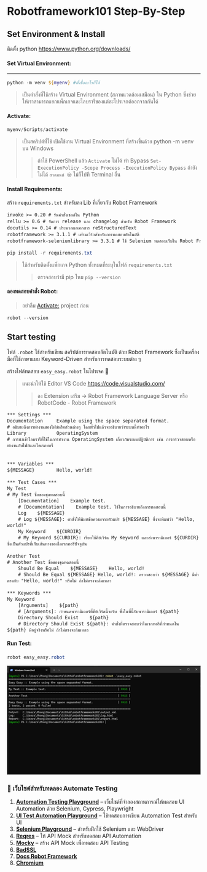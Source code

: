 Robotframework101 Step-By-Step
===============

Set Environment & Install
---------------

ติดตั้ง python <https://www.python.org/downloads/>

#### Set Virtual Environment:
---------------
```powershell
python -m venv ${myenv} #ตั้งชื่ออะไรก็ได้
```

> เป็นคำสั่งที่ใช้สร้าง Virtual Environment (สภาพแวดล้อมเสมือน) ใน Python ซึ่งช่วยให้เราสามารถแยกแพ็กเกจและไลบรารีของแต่ละโปรเจกต์ออกจากกันได้

#### Activate:

```powershell
myenv/Scripts/activate 
```

> เป็นสคริปต์ที่ใช้ เปิดใช้งาน Virtual Environment ที่สร้างขึ้นด้วย python -m venv บน Windows
>> ถ้าใช้ PowerShell แล้ว `Activate` ไม่ได้ ทำ Bypass ```Set-ExecutionPolicy -Scope Process -ExecutionPolicy Bypass``` ถ้ายังไม่ได้ `สวดมนต์ 😒` ไม่ก็ไปที Terminal อื่น

#### Install Requirements:

สร้าง ` requirements.txt ` สำหรับลง Lib ที่เกี่ยวกับ Robot Framework

```txt
invoke >= 0.20 # รันคำสั่งเชลล์ใน Python
rellu >= 0.6 # จัดการ release และ changelog สำหรับ Robot Framework
docutils >= 0.14 # ประมวลผลเอกสาร reStructuredText
robotframework >= 3.1.1 # เฟรมเวิร์กสำหรับการทดสอบอัตโนมัติ
robotframework-seleniumlibrary >= 3.3.1 # ใช้ Selenium ทดสอบเว็บใน Robot Framework
```

```powershell
pip install -r requirements.txt
```

> ใช้สำหรับติดตั้งแพ็กเกจ Python ทั้งหมดที่ระบุในไฟล์ `requirements.txt`
>> ตรวจสอบว่ามี pip ไหม `pip --version`

#### ลองทดสอบคำสั่ง Robot:
>
> อย่าลืม [Activate:](#activate) project ก่อน

```powershell
robot --version
```

Start testing
---------------

ไฟล์ `.robot` ใช้สำหรับเขียน สคริปต์การทดสอบอัตโนมัติ ด้วย Robot Framework ซึ่งเป็นเครื่องมือที่ใช้ภาษาแบบ Keyword-Driven สำหรับการทดสอบระบบต่าง ๆ

สร้างไฟล์ทดสอบ `easy_easy.robot` ในโปรเจค 🫠
> แนะนำให้ใช้ Editor VS Code <https://code.visualstudio.com/>
>> ลง Extension เสริม -> Robot Framework Language Server หรือ RobotCode - Robot Framework

```robot
*** Settings ***
Documentation     Example using the space separated format. 
# อธิบายถึงการทำงานของไฟล์หรือส่วนต่างๆ โดยทั่วไปแล้วจะอธิบายว่าระบบนี้ทำอะไร
Library           OperatingSystem 
# การนำเข้าไลบรารีที่ใช้ในการทำงาน OperatingSystem เกี่ยวกับระบบปฏิบัติการ เช่น การตรวจสอบหรือทำงานกับไฟล์และไดเรกทอรี


*** Variables ***
${MESSAGE}        Hello, world!

*** Test Cases ***
My Test 
# My Test ชื่อของชุดทดสอบนี้
    [Documentation]    Example test.
    # [Documentation]    Example test. ใช้ในการอธิบายถึงการทดสอบนี้
    Log    ${MESSAGE} 
    # Log ${MESSAGE}: คำสั่งให้พิมพ์ข้อความจากตัวแปร ${MESSAGE} ซึ่งจะพิมพ์ว่า "Hello, world!"
    My Keyword    ${CURDIR} 
    # My Keyword ${CURDIR}: เรียกใช้คีย์เวิร์ด My Keyword และส่งพารามิเตอร์ ${CURDIR} ซึ่งเป็นตัวแปรที่เก็บเส้นทางของไดเรกทอรีปัจจุบัน

Another Test
# Another Test ชื่อของชุดทดสอบนี้
    Should Be Equal    ${MESSAGE}    Hello, world! 
    # Should Be Equal ${MESSAGE} Hello, world!: ตรวจสอบว่า ${MESSAGE} มีค่าตรงกับ "Hello, world!" หรือไม่ ถ้าไม่ตรงจะล้มเหลว

*** Keywords ***
My Keyword
    [Arguments]    ${path} 
    # [Arguments]: กำหนดพารามิเตอร์ที่คีย์เวิร์ดนี้จะรับ ซึ่งในที่นี้รับพารามิเตอร์ ${path}
    Directory Should Exist    ${path} 
    # Directory Should Exist ${path}: คำสั่งที่ตรวจสอบว่าไดเรกทอรีที่กำหนดใน ${path} มีอยู่จริงหรือไม่ ถ้าไม่ตรงจะล้มเหลว
```

#### Run Test:

```powershell
robot easy_easy.robot
```

![alt text](./doc/pics/{2842DE82-81BB-4DDC-A8EB-CEB31FCD4076}.png)

### **🔹 เว็บไซต์สำหรับทดลอง Automate Testing**  

1. **[Automation Testing Playground](https://www.automationtesting.co.uk/playground/)** – เว็บไซต์ที่จำลองสถานการณ์ให้ทดสอบ UI Automation ด้วย Selenium, Cypress, Playwright  
2. **[UI Test Automation Playground](https://uitestingplayground.com/)** – ใช้ทดสอบการเขียน Automation Test สำหรับ UI  
3. **[Selenium Playground](https://www.seleniumeasy.com/test/)** – สำหรับฝึกใช้ Selenium และ WebDriver  
4. **[Reqres](https://reqres.in/)** – ให้ API Mock สำหรับทดสอบ API Automation  
5. **[Mocky](https://www.mocky.io/)** – สร้าง API Mock เพื่อทดสอบ API Testing
6. **[BadSSL](https://badssl.com/)**
7. **[Docs Robot Framework](https://docs.robotframework.org/)**
8. **[Chromium](https://download-chromium.appspot.com/)**
